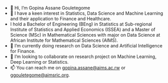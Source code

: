 - 👋 Hi, I’m Gopina Assane Gouletegome
- 👀 I have a keen interest in Statistics, Data Science and Machine Learning and their application to Finance and Healthcare.
- I hold a Bachelor of Engineering (BEng) in Statistics at Sub-regional Institute of Statistics and Applied Economics (ISSEA) and a Master of Science (MSc) in Mathematical Sciences with major on Data Science at African Institute for Mathematical Sciences (AIMS).
- 🌱 I’m currently doing research on Data Science and Artificial Intelligence for Finance.
- 💞️ I’m looking to collaborate on research project on Machine Learning, Deep Learning or Statistics.
- 📫 You can reach me on gopina.assane@aims.ac.rw or ggouletegome@aimsric.org.

<!---
Gopinacode/Gopinacode is a ✨ special ✨ repository because its `README.md` (this file) appears on your GitHub profile.
You can click the Preview link to take a look at your changes.
--->
